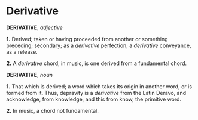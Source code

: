 # Derivative

**DERIVATIVE**, _adjective_

**1.** Derived; taken or having proceeded from another or something preceding; secondary; as a _derivative_ perfection; a _derivative_ conveyance, as a release.

**2.** A _derivative_ chord, in music, is one derived from a fundamental chord.

**DERIVATIVE**, _noun_

**1.** That which is derived; a word which takes its origin in another word, or is formed from it. Thus, depravity is a _derivative_ from the Latin Deravo, and acknowledge, from knowledge, and this from know, the primitive word.

**2.** In music, a chord not fundamental.